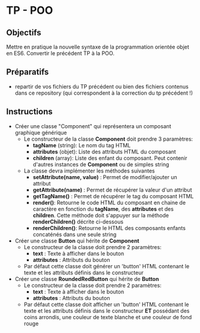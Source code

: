 # TP - POO

## Objectifs
Mettre en pratique la nouvelle syntaxe de la programmation orientée objet en ES6. Convertir le précédent TP à la POO.

## Préparatifs
- repartir de vos fichiers du TP précédent ou bien des fichiers contenus dans ce repository (qui correspondent à la correction du tp précédent !)

## Instructions
- Créer une classe "Component" qui représentera un composant graphique générique
    + Le constructeur de la classe **Component** doit prendre 3 paramètres:
        * **tagName** (string): Le nom du tag HTML
        * **attributes** (objet): Liste des attributs HTML du composant
        * **children** (array): Liste des enfant du composant. Peut contenir d'autres instances de **Component** ou de simples string
    + La classe devra implémenter les méthodes suivantes
        * **setAttribute(name, value)** : Permet de modifier/ajouter un attribut
        * **getAttribute(name)** : Permet de récupérer la valeur d'un attribut
        * **getTagName()** : Permet de récupérer le tag du composant HTML
        * **render()**: Retourne le code HTML du composant en chaine de caractère en fonction du **tagName**, des **attributes** et des **children**. Cette méthode doit s'appuyer sur la méthode **renderChildren()** décrite ci-dessous
        * **renderChildren()**: Retourne le HTML des composants enfants concaténés dans une seule string
- Créer une classe **Button** qui hérite de **Component**
    + Le constructeur de la classe doit prendre 2 paramètres:
        * **text** : Texte à afficher dans le bouton
        * **attributes** : Attributs du bouton
    + Par défaut cette classe doit générer un 'button' HTML contenant le texte et les attributs définis dans le constructeur
- Créer une classe **RoundedRedButton** qui hérite de **Button**
    + Le constructeur de la classe doit prendre 2 paramètres:
        * **text** : Texte à afficher dans le bouton
        * **attributes** : Attributs du bouton
    + Par défaut cette classe doit afficher un 'button' HTML contenant le texte et les attributs définis dans le constructeur **ET** possédant des coins arrondis, une couleur de texte blanche et une couleur de fond rouge
